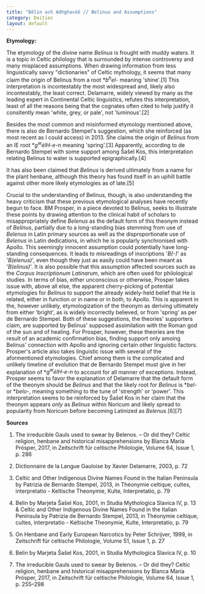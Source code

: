 ```yaml
---
title: "Bêlin ach Adhghavûê // Belinus and Assumptions"
category: Deities
layout: default
---
```


**Etymology:**

The etymology of the divine name *Belinus* is frought with muddy waters. It is a topic in Celtic philology that is surrounded by intense controversy and many misplaced assumptions. When drawing information from less linguistically savvy "dictionaries" of Celtic mythology, it seems that many claim the origin of Belinus from a root \**b<sup>h</sup>el-* meaning 'shine'.\[1] This interpretation is incontestably the most widespread and, likely also incontestably, the least correct. Delamarre, widely viewed by many as the leading expert in Continental Celtic linguistics, refutes this interpretation, least of all the reasons being that the cognates often cited to help justify it consitently mean 'white, grey, or pale', not 'luminous'.\[2]

Besides the most common and misinformed etymology mentioned above, there is also de Bernardo Stempel's suggestion, which she reinforced (as most recent as I could access) in 2013. She claims the origin of *Belinus* from an IE root \**g<sup>w</sup>élH-e-n* meaning 'spring'.\[3] Apparently, according to de Bernardo Stempel with some support among Šašel Kos, this interpretation relating Belinus to water is supported epigraphically.\[4]

It has also been claimed that *Belinus* is derived ultimately from a name for the plant henbane, although this theory has found itself in an uphill battle against other more likely etymologies as of late.\[5]

Crucial to the understanding of Belinus, though, is also understanding the heavy criticism that these previous etymological analyses have recently begun to face. BM Prosper, in a piece devoted to Belinus, seeks to illustrate these points by drawing attention to the clinical habit of scholars to misappropriately define *Belenus* as the default form of this theonym instead of *Belinus*, partially due to a long-standing bias stemming from use of *Belenus* in Latin primary sources as well as the disproportionate use of *Belenus* in Latin dedications, in which he is popularly synchronised with Apollo. This seemingly innocent assumption could potentially have long-standing consequences. It leads to misreadings of inscriptions '*B(-)*' as '*B(elenus)*', even though they just as easily could have been meant as '*B(elinus)*'. It is also possible that this assumption affected sources such as the *Corpus Inscriptionum Latinarum*, which are often used for philological studies. In terms of bias, either unconscious or otherwise, Prosper takes issue with, above all else, the apparent cherry-picking of potential etymologies for *Belinus* to support the already widely-held belief that He is related, either in function or in name or in both, to Apollo. This is apparent in the, however unlikely, etymologization of the theonym as deriving ultimately from either 'bright', as is widely incorrectly believed, or from 'spring' as per de Bernardo Stempel. Both of these suggestions, the theories' supporters claim, are supported by Belinus' supposed assimilation with the Roman god of the sun and of healing. For Prosper, however, these theories are the result of an academic confirmation bias, finding support only amoing Belinus' connection with Apollo and ignoring certain other linguistic factors. Prosper's article also takes linguistic issue with several of the aformentioned etymologies. Chief among them is the complicated and unlikely timeline of evolution that de Bernardo Stempel must give in her explanation of \**g<sup>w</sup>élH-e-n* to account for all manner of exceptions. Instead, Prosper seems to favor the explanation of Delamarre that the default form of the theonym should be *Belinus* and that the likely root for *Belinus* is \**bel-* or \**belo-*, meaning something to the tune of 'strength' or 'power'. This interpretation seems to be reinforced by Šašel Kos in her claim that the theonym appears *only* as *Belinus* within Noricum and likely spread to popularity from Noricum before becoming Latinized as *Belenus*.\[6]\[7]

**Sources**

1. The irreducible Gauls used to swear by Belenos. – Or did they? Celtic religion, henbane and historical misapprehensions by Blanca María Prósper, 2017, in Zeitschrift für celtische Philologie, Volume 64, Issue 1, p. 286

2. Dictionnaire de la Langue Gauloise by Xavier Delamarre, 2003, p. 72

3. Celtic and Other Indigenous Divine Names Found in the Italian Peninsula by Patrizia de Bernardo Stempel, 2013, in Théonymie celtique, cultes, interpretatio - Keltische Theonymie, Kulte, Interpretatio, p. 79

4. Belin by Marjeta Šašel Kos, 2001, in Studia Mythologica Slavica IV, p. 13 & Celtic and Other Indigenous Divine Names Found in the Italian Peninsula by Patrizia de Bernardo Stempel, 2013, in Théonymie celtique, cultes, interpretatio - Keltische Theonymie, Kulte, Interpretatio, p. 79

5. On Henbane and Early European Narcotics by Peter Schrijver, 1999, in Zeitschrift für celtische Philologie, Volume 51, Issue 1, p. 27

6. Belin by Marjeta Šašel Kos, 2001, in Studia Mythologica Slavica IV, p. 10

7. The irreducible Gauls used to swear by Belenos. – Or did they? Celtic religion, henbane and historical misapprehensions by Blanca María Prósper, 2017, in Zeitschrift für celtische Philologie, Volume 64, Issue 1, p. 255–298
